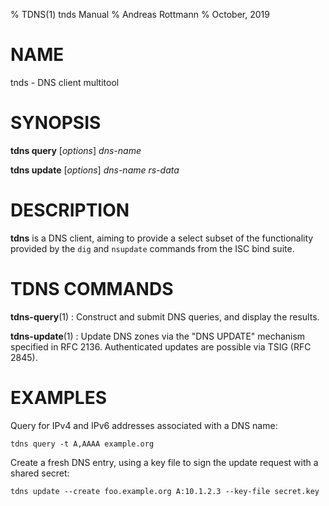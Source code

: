 % TDNS(1) tnds Manual
% Andreas Rottmann
% October, 2019

# NAME

tnds -  DNS client multitool

# SYNOPSIS

__tdns query__ [*options*] *dns-name*

__tdns update__ [*options*] *dns-name* *rs-data*

# DESCRIPTION

__tdns__ is a DNS client, aiming to provide a select subset of the
functionality provided by the `dig` and `nsupdate` commands from the
ISC bind suite.

# TDNS COMMANDS

__tdns-query__(1)
:   Construct and submit DNS queries, and display the results.

__tdns-update__(1)
:   Update DNS zones via the "DNS UPDATE" mechanism specified in
    RFC 2136. Authenticated updates are possible via TSIG (RFC 2845).

# EXAMPLES

Query for IPv4 and IPv6 addresses associated with a DNS name:

    tdns query -t A,AAAA example.org

Create a fresh DNS entry, using a key file to sign the update request
with a shared secret:

    tdns update --create foo.example.org A:10.1.2.3 --key-file secret.key
